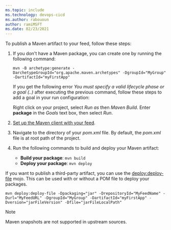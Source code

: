 ```yaml
---
ms.topic: include
ms.technology: devops-cicd
ms.author: rabououn
author: ramiMSFT
ms.date: 02/23/2021
---
```


To publish a Maven artifact to your feed, follow these steps: 

1. If you don't have a Maven package, you can create one by running the following command:

    ```Command
    mvn -B archetype:generate -DarchetypeGroupId="org.apache.maven.archetypes" -DgroupId="MyGroup" -DartifactId="myFirstApp"
    ```
    
    If you get the following error *You must specify a valid lifecycle phase or a goal (..)* after executing the previous command, follow these steps to add a goal in your run configuration:
    
    Right click on your project, select *Run as* then *Maven Build*. Enter **package** in the *Goals* text box, then select *Run*.


1. [Set up the Maven client with your feed](../../maven/pom-and-settings.md).

1. Navigate to the directory of your *pom.xml* file. By default, the *pom.xml* file is at root path of the project.

1. Run the following commands to build and deploy your Maven artifact:
    - **Build your package**: `mvn build`
    - **Deploy your package**: `mvn deploy` 

If you want to publish a third-party artifact, you can use the [deploy:deploy-file](https://maven.apache.org/plugins/maven-deploy-plugin/usage.html) mojo. This can be used with or without a POM file to deploy your packages.

```Command
mvn deploy:deploy-file -Dpackaging="jar" -DrepositoryId="MyFeedName" -Durl="MyFeedURL" -DgroupId="MyGroup" -DartifactId="myFirstApp" -Dversion="jarFileVersion" -Dfile="jarFileLocalPath"
```

> [!NOTE]
> Maven snapshots are not supported in upstream sources.
